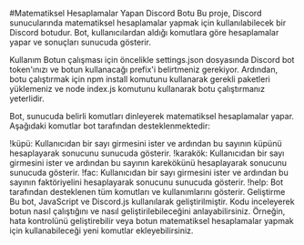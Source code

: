 #Matematiksel Hesaplamalar Yapan Discord Botu
Bu proje, Discord sunucularında matematiksel hesaplamalar yapmak için kullanılabilecek bir Discord botudur. Bot, kullanıcılardan aldığı komutlara göre hesaplamalar yapar ve sonuçları sunucuda gösterir.

Kullanım
Botun çalışması için öncelikle settings.json dosyasında Discord bot token'ınızı ve botun kullanacağı prefix'i belirtmeniz gerekiyor. Ardından, botu çalıştırmak için npm install komutunu kullanarak gerekli paketleri yüklemeniz ve node index.js komutunu kullanarak botu çalıştırmanız yeterlidir.

Bot, sunucuda belirli komutları dinleyerek matematiksel hesaplamalar yapar. Aşağıdaki komutlar bot tarafından desteklenmektedir:

!küpü: Kullanıcıdan bir sayı girmesini ister ve ardından bu sayının küpünü hesaplayarak sonucunu sunucuda gösterir.
!karakök: Kullanıcıdan bir sayı girmesini ister ve ardından bu sayının karekökünü hesaplayarak sonucunu sunucuda gösterir.
!fac: Kullanıcıdan bir sayı girmesini ister ve ardından bu sayının faktöriyelini hesaplayarak sonucunu sunucuda gösterir.
!help: Bot tarafından desteklenen tüm komutları ve kullanımlarını gösterir.
Geliştirme
Bu bot, JavaScript ve Discord.js kullanılarak geliştirilmiştir. Kodu inceleyerek botun nasıl çalıştığını ve nasıl geliştirilebileceğini anlayabilirsiniz. Örneğin, hata kontrolünü geliştirebilir veya botun matematiksel hesaplamalar yapmak için kullanabileceği yeni komutlar ekleyebilirsiniz.
